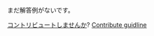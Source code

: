 
まだ解答例がないです。

[コントリビュートしませんか](https://github.com/BFEdev/BFE.dev-solutions/blob/main/question/unicode-UTF-8-16_ja.md)?  [Contribute guidline](https://github.com/BFEdev/BFE.dev-solutions#how-to-contribute)
